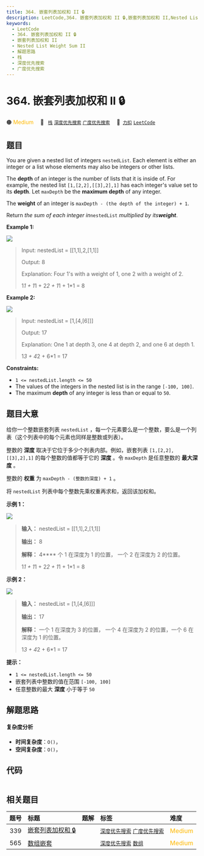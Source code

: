 ```yaml
---
title: 364. 嵌套列表加权和 II 🔒
description: LeetCode,364. 嵌套列表加权和 II 🔒,嵌套列表加权和 II,Nested List Weight Sum II,解题思路,栈,深度优先搜索,广度优先搜索
keywords:
  - LeetCode
  - 364. 嵌套列表加权和 II 🔒
  - 嵌套列表加权和 II
  - Nested List Weight Sum II
  - 解题思路
  - 栈
  - 深度优先搜索
  - 广度优先搜索
---
```


# 364. 嵌套列表加权和 II 🔒

🟠 <font color=#ffb800>Medium</font>&emsp; 🔖&ensp; [`栈`](/tag/stack.md) [`深度优先搜索`](/tag/depth-first-search.md) [`广度优先搜索`](/tag/breadth-first-search.md)&emsp; 🔗&ensp;[`力扣`](https://leetcode.cn/problems/nested-list-weight-sum-ii) [`LeetCode`](https://leetcode.com/problems/nested-list-weight-sum-ii)

## 题目

You are given a nested list of integers `nestedList`. Each element is either
an integer or a list whose elements may also be integers or other lists.

The **depth** of an integer is the number of lists that it is inside of. For
example, the nested list `[1,[2,2],[[3],2],1]` has each integer's value set to
its **depth**. Let `maxDepth` be the **maximum depth** of any integer.

The **weight** of an integer is `maxDepth - (the depth of the integer) + 1`.

Return _the sum of each integer in_`nestedList` _multiplied by its**weight**_.



**Example 1:**

![](https://fastly.jsdelivr.net/gh/doocs/leetcode@main/solution/0300-0399/0364.Nested%20List%20Weight%20Sum%20II/images/nestedlistweightsumiiex1.png)

> Input: nestedList = [[1,1],2,[1,1]]
> 
> Output: 8
> 
> Explanation: Four 1's with a weight of 1, one 2 with a weight of 2.
> 
> 1*1 + 1*1 + 2*2 + 1*1 + 1*1 = 8

**Example 2:**

![](https://fastly.jsdelivr.net/gh/doocs/leetcode@main/solution/0300-0399/0364.Nested%20List%20Weight%20Sum%20II/images/nestedlistweightsumiiex2.png)

> Input: nestedList = [1,[4,[6]]]
> 
> Output: 17
> 
> Explanation: One 1 at depth 3, one 4 at depth 2, and one 6 at depth 1.
> 
> 1*3 + 4*2 + 6*1 = 17

**Constraints:**

  * `1 <= nestedList.length <= 50`
  * The values of the integers in the nested list is in the range `[-100, 100]`.
  * The maximum **depth** of any integer is less than or equal to `50`.


## 题目大意

给你一个整数嵌套列表 `nestedList` ，每一个元素要么是一个整数，要么是一个列表（这个列表中的每个元素也同样是整数或列表）。

整数的 **深度** 取决于它位于多少个列表内部。例如，嵌套列表 `[1,[2,2],[[3],2],1]` 的每个整数的值都等于它的 **深度** 。令
`maxDepth` 是任意整数的 **最大深度** 。

整数的 **权重** 为 `maxDepth - (整数的深度) + 1` 。

将 `nestedList` 列表中每个整数先乘权重再求和，返回该加权和。



**示例 1：**

![](https://fastly.jsdelivr.net/gh/doocs/leetcode@main/solution/0300-0399/0364.Nested%20List%20Weight%20Sum%20II/images/nestedlistweightsumiiex1.png)

> 
> 
> 
> 
> 
> **输入：** nestedList = [[1,1],2,[1,1]]
> 
> **输出：** 8
> 
> **解释：** 4**** 个 1 在深度为 1 的位置， 一个 2 在深度为 2 的位置。
> 
> 1*1 + 1*1 + 2*2 + 1*1 + 1*1 = 8
> 
> 

**示例 2：**

![](https://fastly.jsdelivr.net/gh/doocs/leetcode@main/solution/0300-0399/0364.Nested%20List%20Weight%20Sum%20II/images/nestedlistweightsumiiex2.png)

> 
> 
> 
> 
> 
> **输入：** nestedList = [1,[4,[6]]]
> 
> **输出：** 17
> 
> **解释：** 一个 1 在深度为 3 的位置， 一个 4 在深度为 2 的位置，一个 6 在深度为 1 的位置。 
> 
> 1*3 + 4*2 + 6*1 = 17
> 
> 



**提示：**

  * `1 <= nestedList.length <= 50`
  * 嵌套列表中整数的值在范围 `[-100, 100]`
  * 任意整数的最大 **深度** 小于等于 `50`


## 解题思路

#### 复杂度分析

- **时间复杂度**：`O()`，
- **空间复杂度**：`O()`，

## 代码

```javascript

```

## 相关题目

<!-- prettier-ignore -->
| 题号 | 标题 | 题解 | 标签 | 难度 |
| :------: | :------ | :------: | :------ | :------ |
| 339 | [嵌套列表加权和 🔒](https://leetcode.com/problems/nested-list-weight-sum) |  |  [`深度优先搜索`](/tag/depth-first-search.md) [`广度优先搜索`](/tag/breadth-first-search.md) | <font color=#ffb800>Medium</font> |
| 565 | [数组嵌套](https://leetcode.com/problems/array-nesting) |  |  [`深度优先搜索`](/tag/depth-first-search.md) [`数组`](/tag/array.md) | <font color=#ffb800>Medium</font> |